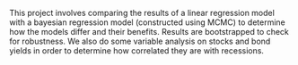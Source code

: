 This project involves comparing the results of a linear regression model with a bayesian regression model (constructed using MCMC) to 
determine how the models differ and their benefits. Results are bootstrapped to check for robustness. We also do some variable 
analysis on stocks and bond yields in order to determine how correlated they are with recessions. 
